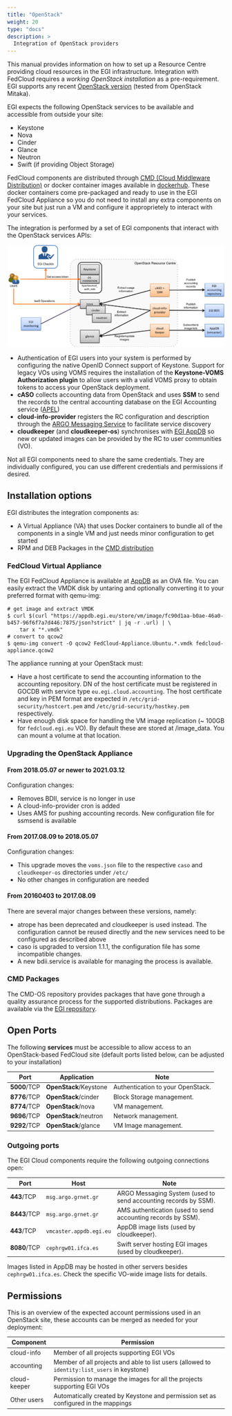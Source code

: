 ```yaml
---
title: "OpenStack"
weight: 20
type: "docs"
description: >
  Integration of OpenStack providers
---
```


This manual provides information on how to set up a Resource Centre providing
cloud resources in the EGI infrastructure. Integration with FedCloud requires a
_working OpenStack installation_ as a pre-requirement. EGI supports any recent
[OpenStack version](http://releases.openstack.org) (tested from OpenStack
Mitaka).

EGI expects the following OpenStack services to be available and accessible from
outside your site:

- Keystone
- Nova
- Cinder
- Glance
- Neutron
- Swift (if providing Object Storage)

FedCloud components are distributed through
[CMD (Cloud Middleware Distribution)](https://wiki.egi.eu/wiki/EGI_Cloud_Middleware_Distribution)
or docker container images available in [dockerhub](https://hub.docker.com/).
These docker containers come pre-packaged and ready to use in the EGI FedCloud
Appliance so you do not need to install any extra components on your site but
just run a VM and configure it approprietely to interact with your services.

The integration is performed by a set of EGI components that interact with the
OpenStack services APIs:

![image](openstacksite.png)

- Authentication of EGI users into your system is performed by configuring the
  native OpenID Connect support of Keystone. Support for legacy VOs using VOMS
  requires the installation of the **Keystone-VOMS Authorization plugin** to
  allow users with a valid VOMS proxy to obtain tokens to access your OpenStack
  deployment.
- **cASO** collects accounting data from OpenStack and uses **SSM** to send the
  records to the central accounting database on the EGI Accounting service
  ([APEL](https://apel.github.io/))
- **cloud-info-provider** registers the RC configuration and description through
  the [ARGO Messaging Service](../../../internal/messaging) to facilitate
  service discovery
- **cloudkeeper** (and **cloudkeeper-os**) synchronises with
  [EGI AppDB](https://appdb.egi.eu/browse/cloud) so new or updated images can be
  provided by the RC to user communities (VO).

Not all EGI components need to share the same credentials. They are individually
configured, you can use different credentials and permissions if desired.

## Installation options

EGI distributes the integration components as:

- A Virtual Appliance (VA) that uses Docker containers to bundle all of the
  components in a single VM and just needs minor configuration to get started
- RPM and DEB Packages in the
  [CMD distribution](https://wiki.egi.eu/wiki/EGI_Cloud_Middleware_Distribution)

### FedCloud Virtual Appliance

The EGI FedCloud Appliance is available at
[AppDB](https://appdb.egi.eu/store/vappliance/fedcloud.integration.appliance.openstack)
as an OVA file. You can easily extract the VMDK disk by untaring and optionally
converting it to your preferred format with qemu-img:

<!-- markdownlint-disable line-length -->

```shell
# get image and extract VMDK
$ curl $(curl "https://appdb.egi.eu/store/vm/image/fc90d1aa-b0ae-46a0-b457-96f6f7a7d446:7875/json?strict" | jq -r .url) | \
    tar x "*.vmdk"
# convert to qcow2
$ qemu-img convert -O qcow2 FedCloud-Appliance.Ubuntu.*.vmdk fedcloud-appliance.qcow2
```

<!-- markdownlint-enable line-length -->

The appliance running at your OpenStack must:

- Have a host certificate to send the accounting information to the accounting
  repository. DN of the host certificate must be registered in GOCDB with
  service type `eu.egi.cloud.accounting`. The host certificate and key in PEM
  format are expected in `/etc/grid-security/hostcert.pem` and
  `/etc/grid-security/hostkey.pem` respectively.
- Have enough disk space for handling the VM image replication (\~ 100GB for
  `fedcloud.egi.eu` VO). By default these are stored at /image_data. You can
  mount a volume at that location.

### Upgrading the OpenStack Appliance

#### From 2018.05.07 or newer to 2021.03.12

Configuration changes:

- Removes BDII, service is no longer in use
- A cloud-info-provider cron is added
- Uses AMS for pushing accounting records. New configuration file for ssmsend is
  available

#### From 2017.08.09 to 2018.05.07

Configuration changes:

- This upgrade moves the `voms.json` file to the respective `caso` and
  `cloudkeeper-os` directories under `/etc/`
- No other changes in configuration are needed

#### From 20160403 to 2017.08.09

There are several major changes between these versions, namely:

- atrope has been deprecated and cloudkeeper is used instead. The configuration
  cannot be reused directly and the new services need to be configured as
  described above
- caso is upgraded to version 1.1.1, the configuration file has some
  incompatible changes.
- A new bdii.service is available for managing the process is available.

### CMD Packages

The CMD-OS repository provides packages that have gone through a quality
assurance process for the supported distributions. Packages are available via
the [EGI repository](https://repository.egi.eu).

## Open Ports

The following **services** must be accessible to allow access to an
OpenStack-based FedCloud site (default ports listed below, can be adjusted to
your installation)

<!-- markdownlint-disable line-length -->

| Port         | Application            | Note                              |
| ------------ | ---------------------- | --------------------------------- |
| **5000**/TCP | **OpenStack**/Keystone | Authentication to your OpenStack. |
| **8776**/TCP | **OpenStack**/cinder   | Block Storage management.         |
| **8774**/TCP | **OpenStack**/nova     | VM management.                    |
| **9696**/TCP | **OpenStack**/neutron  | Network management.               |
| **9292**/TCP | **OpenStack**/glance   | VM Image management.              |

<!-- markdownlint-enable line-length -->

### Outgoing ports

The EGI Cloud components require the following outgoing connections open:

<!-- markdownlint-disable line-length -->

| Port         | Host                    | Note                                                            |
| ------------ | ----------------------- | --------------------------------------------------------------- |
| **443**/TCP  | `msg.argo.grnet.gr`     | ARGO Messaging System (used to send accounting records by SSM). |
| **8443**/TCP | `msg.argo.grnet.gr`     | AMS authentication (used to send accounting records by SSM).    |
| **443**/TCP  | `vmcaster.appdb.egi.eu` | AppDB image lists (used by cloudkeeper).                        |
| **8080**/TCP | `cephrgw01.ifca.es`     | Swift server hosting EGI images (used by cloudkeeper).          |

<!-- markdownlint-enable line-length -->

Images listed in AppDB may be hosted in other servers besides
`cephrgw01.ifca.es`. Check the specific VO-wide image lists for details.

## Permissions

This is an overview of the expected account permissions used in an OpenStack
site, these accounts can be merged as needed for your deployment:

<!-- markdownlint-disable line-length -->

| Component    | Permission                                                                                   |
| ------------ | -------------------------------------------------------------------------------------------- |
| cloud-info   | Member of all projects supporting EGI VOs                                                    |
| accounting   | Member of all projects and able to list users (allowed to `identity:list_users` in keystone) |
| cloud-keeper | Permission to manage the images for all the projects supporting EGI VOs                      |
| Other users  | Automatically created by Keystone and permission set as configured in the mappings           |

<!-- markdownlint-enable line-length -->
